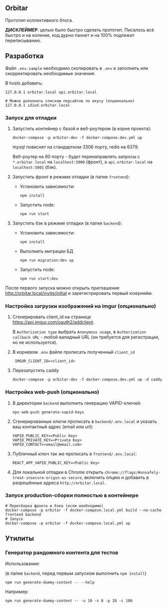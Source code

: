 ## Orbitar

Прототип коллективного блога.

**ДИСКЛЕЙМЕР**: целью было быстро сделать прототип. Писалось всё быстро и на коленке, код дурно пахнет и на 100% подлежит переписыванию.

## Разработка
Файл `.env.sample` необходимо скопировать в `.env` и заполнить или скорректировать необходимые значения.

В hosts добавить:
```
127.0.0.1 orbitar.local api.orbitar.local

# Можно дополнить списком подсайтов по вкусу (опционально)
127.0.0.1 idiod.orbitar.local
```

### Запуск для отладки

1. Запустить контейнер с базой и веб-роутером (в корне проекта):
    ```
    docker-compose -p orbitar-dev -f docker-compose.dev.yml up
    ```
    mysql повиснет на стандартном 3306 порту, redis на 6379.
    
    Веб-роутер на 80 порту - будет перенаправлять запросы с `*.orbitar.local` на `localhost:5000` (фронт), а `api.orbitar.local` на `localhost:5001` (бэк).


2. Запустить фронт в режиме отладки (в папке `frontend`):
    
    * Установить зависимости:
        ```
        npm install
        ```  
    * Запустить node:
        ```
        npm run start
        ```
      
3. Запустить бэк в режиме отладки (в папке `backend`):

   * Установить зависимости:
       ```
       npm install
       ```  
   * Выполнить миграции БД
      ```
      npm run migration:dev up
      ```
   * Запустить node:
       ```
       npm run start:dev
       ```

После первого запуска можно открыть приглашение http://orbitar.local/invite/initial и зарегистрировать первый юзернейм.

### Настройка загрузки изображений на imgur (опционально)
1. Сгенерировать client_id на странице https://api.imgur.com/oauth2/addclient.
    
    В `Authorization type` выбрать `Anonymous usage`, в `Authorization callback URL` - любой валидный URL (он требуется для регистрации, но не используется). 
2. В корневом `.env` файле прописать полученный `client_id`
   ```
    IMGUR_CLIENT_ID=<client_id>
   ```
3. Перезапустить caddy
   ```
   docker-compose -p orbitar-dev -f docker-compose.dev.yml up -d caddy
   ```

### Настройка web-push (опционально)
1. В директории `backend` выполнить генерацию VAPID-ключей:
    ```
    npx web-push generate-vapid-keys
    ```
2. Сгенерированные ключи прописать в `backend/.env.local` и указать ваш контактный адрес (email или url):
    ```
    VAPID_PUBLIC_KEY=<Public Key>
    VAPID_PRIVATE_KEY=<Private Key>
    VAPID_CONTACT=<email@email.com>
    ```
3. Публичный ключ так же прописать в `frontend/.env.local`:
   ```
   REACT_APP_VAPID_PUBLIC_KEY=<Public Key>
   ```
4. Для локальной отладки в Chrome открыть `chrome://flags/#unsafely-treat-insecure-origin-as-secure`, включить опцию и добавить в разрешённые адреса `http://orbitar.local`. 

### Запуск production-сборки полностью в контейнере
```
# Пересборка фронта и бэка (если необходимо)
docker-compose -p orbitar -f docker-compose.local.yml build --no-cache frontend backend
# Запуск
docker-compose -p orbitar -f docker-compose.local.yml up
```

## Утилиты

### Генератор рандомного контента для тестов

Использование:

(в папке `backend`, перед первым запуском выполнить `npm install`)

    npm run generate-dummy-content -- --help
   
Например:
   
    npm run generate-dummy-content -- -u 10 -s 8 -p 20 -c 100
   